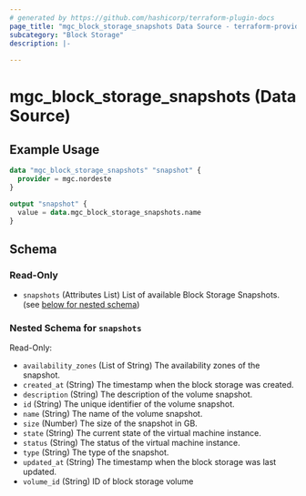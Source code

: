 ```yaml
---
# generated by https://github.com/hashicorp/terraform-plugin-docs
page_title: "mgc_block_storage_snapshots Data Source - terraform-provider-mgc"
subcategory: "Block Storage"
description: |-
  
---
```


# mgc_block_storage_snapshots (Data Source)



## Example Usage

```terraform
data "mgc_block_storage_snapshots" "snapshot" {
  provider = mgc.nordeste
}

output "snapshot" {
  value = data.mgc_block_storage_snapshots.name
}
```

<!-- schema generated by tfplugindocs -->
## Schema

### Read-Only

- `snapshots` (Attributes List) List of available Block Storage Snapshots. (see [below for nested schema](#nestedatt--snapshots))

<a id="nestedatt--snapshots"></a>
### Nested Schema for `snapshots`

Read-Only:

- `availability_zones` (List of String) The availability zones of the snapshot.
- `created_at` (String) The timestamp when the block storage was created.
- `description` (String) The description of the volume snapshot.
- `id` (String) The unique identifier of the volume snapshot.
- `name` (String) The name of the volume snapshot.
- `size` (Number) The size of the snapshot in GB.
- `state` (String) The current state of the virtual machine instance.
- `status` (String) The status of the virtual machine instance.
- `type` (String) The type of the snapshot.
- `updated_at` (String) The timestamp when the block storage was last updated.
- `volume_id` (String) ID of block storage volume
